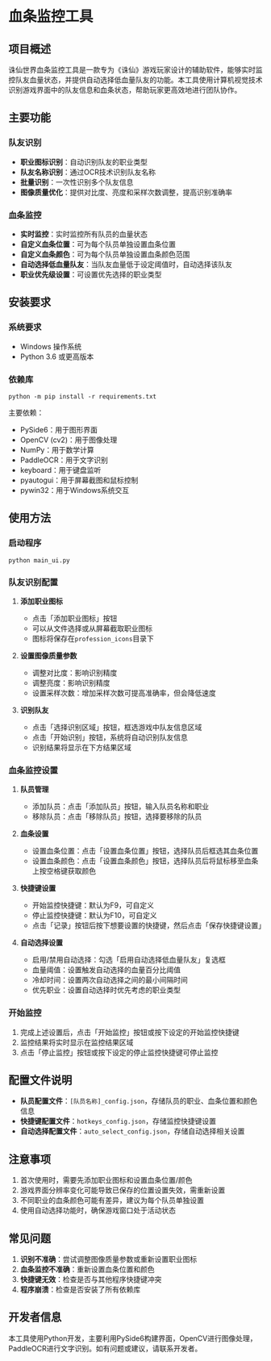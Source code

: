 # 血条监控工具

## 项目概述

诛仙世界血条监控工具是一款专为《诛仙》游戏玩家设计的辅助软件，能够实时监控队友血量状态，并提供自动选择低血量队友的功能。本工具使用计算机视觉技术识别游戏界面中的队友信息和血条状态，帮助玩家更高效地进行团队协作。

## 主要功能

### 队友识别

- **职业图标识别**：自动识别队友的职业类型
- **队友名称识别**：通过OCR技术识别队友名称
- **批量识别**：一次性识别多个队友信息
- **图像质量优化**：提供对比度、亮度和采样次数调整，提高识别准确率

### 血条监控

- **实时监控**：实时监控所有队员的血量状态
- **自定义血条位置**：可为每个队员单独设置血条位置
- **自定义血条颜色**：可为每个队员单独设置血条颜色范围
- **自动选择低血量队友**：当队友血量低于设定阈值时，自动选择该队友
- **职业优先级设置**：可设置优先选择的职业类型

## 安装要求

### 系统要求

- Windows 操作系统
- Python 3.6 或更高版本

### 依赖库

```
python -m pip install -r requirements.txt
```

主要依赖：
- PySide6：用于图形界面
- OpenCV (cv2)：用于图像处理
- NumPy：用于数学计算
- PaddleOCR：用于文字识别
- keyboard：用于键盘监听
- pyautogui：用于屏幕截图和鼠标控制
- pywin32：用于Windows系统交互

## 使用方法

### 启动程序

```
python main_ui.py
```

### 队友识别配置

1. **添加职业图标**
   - 点击「添加职业图标」按钮
   - 可以从文件选择或从屏幕截取职业图标
   - 图标将保存在`profession_icons`目录下

2. **设置图像质量参数**
   - 调整对比度：影响识别精度
   - 调整亮度：影响识别精度
   - 设置采样次数：增加采样次数可提高准确率，但会降低速度

3. **识别队友**
   - 点击「选择识别区域」按钮，框选游戏中队友信息区域
   - 点击「开始识别」按钮，系统将自动识别队友信息
   - 识别结果将显示在下方结果区域

### 血条监控设置

1. **队员管理**
   - 添加队员：点击「添加队员」按钮，输入队员名称和职业
   - 移除队员：点击「移除队员」按钮，选择要移除的队员

2. **血条设置**
   - 设置血条位置：点击「设置血条位置」按钮，选择队员后框选其血条位置
   - 设置血条颜色：点击「设置血条颜色」按钮，选择队员后将鼠标移至血条上按空格键获取颜色

3. **快捷键设置**
   - 开始监控快捷键：默认为F9，可自定义
   - 停止监控快捷键：默认为F10，可自定义
   - 点击「记录」按钮后按下想要设置的快捷键，然后点击「保存快捷键设置」

4. **自动选择设置**
   - 启用/禁用自动选择：勾选「启用自动选择低血量队友」复选框
   - 血量阈值：设置触发自动选择的血量百分比阈值
   - 冷却时间：设置两次自动选择之间的最小间隔时间
   - 优先职业：设置自动选择时优先考虑的职业类型

### 开始监控

1. 完成上述设置后，点击「开始监控」按钮或按下设定的开始监控快捷键
2. 监控结果将实时显示在监控结果区域
3. 点击「停止监控」按钮或按下设定的停止监控快捷键可停止监控

## 配置文件说明

- **队员配置文件**：`[队员名称]_config.json`，存储队员的职业、血条位置和颜色信息
- **快捷键配置文件**：`hotkeys_config.json`，存储监控快捷键设置
- **自动选择配置文件**：`auto_select_config.json`，存储自动选择相关设置

## 注意事项

1. 首次使用时，需要先添加职业图标和设置血条位置/颜色
2. 游戏界面分辨率变化可能导致已保存的位置设置失效，需重新设置
3. 不同职业的血条颜色可能有差异，建议为每个队员单独设置
4. 使用自动选择功能时，确保游戏窗口处于活动状态

## 常见问题

1. **识别不准确**：尝试调整图像质量参数或重新设置职业图标
2. **血条监控不准确**：重新设置血条位置和颜色
3. **快捷键无效**：检查是否与其他程序快捷键冲突
4. **程序崩溃**：检查是否安装了所有依赖库

## 开发者信息

本工具使用Python开发，主要利用PySide6构建界面，OpenCV进行图像处理，PaddleOCR进行文字识别。如有问题或建议，请联系开发者。
